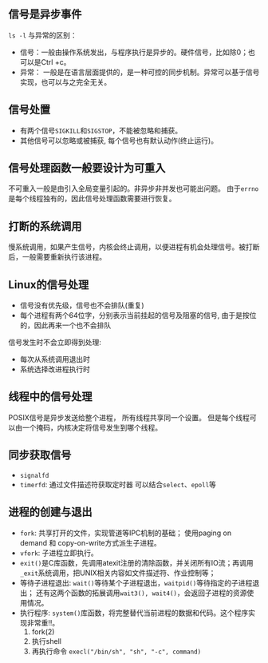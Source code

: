 ## 信号是异步事件
`ls -l`
与异常的区别：
- 信号：一般由操作系统发出，与程序执行是异步的。硬件信号，比如除0；也可以是Ctrl
+c。
- 异常： 一般是在语言层面提供的，是一种可控的同步机制。异常可以基于信号实现，也可以与之完全无关。
## 信号处置
- 有两个信号`SIGKILL`和`SIGSTOP`，不能被忽略和捕获。
- 其他信号可以忽略或被捕获, 每个信号也有默认动作(终止运行)。
## 信号处理函数一般要设计为可重入
不可重入一般是由引入全局变量引起的。非异步非并发也可能出问题。
由于`errno`是每个线程独有的，因此信号处理函数需要进行恢复。
## 打断的系统调用
慢系统调用，如果产生信号，内核会终止调用，以便进程有机会处理信号。被打断后，一般需要重新执行该进程。
## Linux的信号处理
- 信号没有优先级，信号也不会排队(重复)
- 每个进程有两个64位字，分别表示当前挂起的信号及阻塞的信号, 由于是按位的，因此再来一个也不会排队

信号发生时不会立即得到处理:
- 每次从系统调用退出时
- 系统选择改进程执行时

## 线程中的信号处理
POSIX信号是异步发送给整个进程， 所有线程共享同一个设置。
但是每个线程可以由一个掩码，内核决定将信号发生到哪个线程。

## 同步获取信号
- `signalfd`
- `timerfd`: 通过文件描述符获取定时器
可以结合`select`、`epoll`等

## 进程的创建与退出
- `fork`: 共享打开的文件，实现管道等IPC机制的基础； 使用paging on demand 和 copy-on-write方式派生子进程。
- `vfork`: 子进程立即执行。
- `exit()`是C库函数，先调用atexit注册的清除函数，并关闭所有IO流；再调用`_exit`系统调用，把UNIX相关内容如文件描述符、作业控制等；
- 等待子进程退出: `wait()`等待某个子进程退出，`waitpid()`等待指定的子进程退出； 还有这两个函数的拓展调用`wait3(), wait4()`，会返回子进程的资源使用情况。
- 执行程序: `system()`库函数，将完整替代当前进程的数据和代码。这个程序实现非常重!!。
    1. fork(2)
    2. 执行shell
    3. 再执行命令 `execl("/bin/sh", "sh", "-c", command)`



